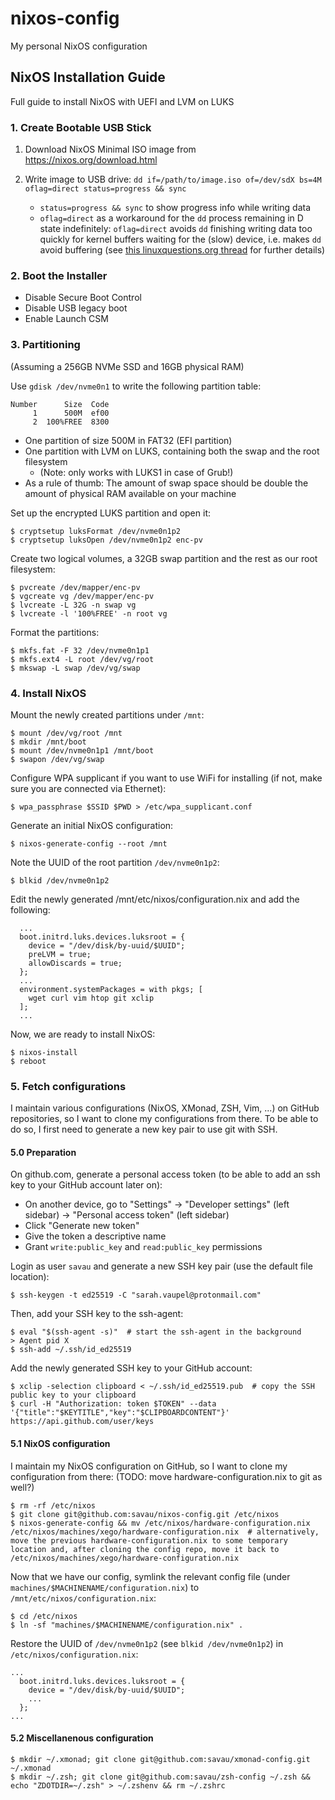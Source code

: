 # nixos-config
My personal NixOS configuration


## NixOS Installation Guide
Full guide to install NixOS with UEFI and LVM on LUKS

### 1. Create Bootable USB Stick

1. Download NixOS Minimal ISO image from https://nixos.org/download.html

2. Write image to USB drive:
    ```dd if=/path/to/image.iso of=/dev/sdX bs=4M oflag=direct status=progress && sync```
    
    - `status=progress && sync` to show progress info while writing data
    - `oflag=direct` as a workaround for the `dd` process remaining in D state indefinitely: `oflag=direct` avoids `dd` finishing writing data too quickly for kernel buffers waiting for the (slow) device, i.e. makes `dd` avoid buffering (see [this linuxquestions.org thread](https://www.linuxquestions.org/questions/slackware-14/dd-and-status%3Dprogress-4175581355/#post5555338) for further details)

### 2. Boot the Installer

- Disable Secure Boot Control
- Disable USB legacy boot
- Enable Launch CSM

### 3. Partitioning
(Assuming a 256GB NVMe SSD and 16GB physical RAM)

Use `gdisk /dev/nvme0n1` to write the following partition table:
```
Number      Size  Code
     1      500M  ef00
     2  100%FREE  8300
```

- One partition of size 500M in FAT32 (EFI partition)
- One partition with LVM on LUKS, containing both the swap and the root filesystem
    - (Note: only works with LUKS1 in case of Grub!)
- As a rule of thumb: The amount of swap space should be double the amount of physical RAM available on your machine

Set up the encrypted LUKS partition and open it:
```
$ cryptsetup luksFormat /dev/nvme0n1p2
$ cryptsetup luksOpen /dev/nvme0n1p2 enc-pv
```

Create two logical volumes, a 32GB swap partition and the rest as our root filesystem:
```
$ pvcreate /dev/mapper/enc-pv
$ vgcreate vg /dev/mapper/enc-pv
$ lvcreate -L 32G -n swap vg
$ lvcreate -l '100%FREE' -n root vg
```

Format the partitions:
```
$ mkfs.fat -F 32 /dev/nvme0n1p1
$ mkfs.ext4 -L root /dev/vg/root
$ mkswap -L swap /dev/vg/swap
```

### 4. Install NixOS

Mount the newly created partitions under `/mnt`:
```
$ mount /dev/vg/root /mnt
$ mkdir /mnt/boot
$ mount /dev/nvme0n1p1 /mnt/boot
$ swapon /dev/vg/swap
```

Configure WPA supplicant if you want to use WiFi for installing (if not, make sure you are connected via Ethernet):
```
$ wpa_passphrase $SSID $PWD > /etc/wpa_supplicant.conf
```

Generate an initial NixOS configuration:
```
$ nixos-generate-config --root /mnt
```

Note the UUID of the root partition `/dev/nvme0n1p2`:
```
$ blkid /dev/nvme0n1p2
```

Edit the newly generated /mnt/etc/nixos/configuration.nix and add the following:
```
  ...
  boot.initrd.luks.devices.luksroot = {
    device = "/dev/disk/by-uuid/$UUID";
    preLVM = true;
    allowDiscards = true;
  };
  ...
  environment.systemPackages = with pkgs; [
    wget curl vim htop git xclip
  ];
  ...
```

Now, we are ready to install NixOS:
```
$ nixos-install
$ reboot
```

### 5. Fetch configurations

I maintain various configurations (NixOS, XMonad, ZSH, Vim, ...) on GitHub repositories, so I want to clone my configurations from there. To be able to do so, I first need to generate a new key pair to use git with SSH.

#### 5.0 Preparation

On github.com, generate a personal access token (to be able to add an ssh key to your GitHub account later on):
- On another device, go to "Settings" -> "Developer settings" (left sidebar) -> "Personal access token" (left sidebar)
- Click "Generate new token"
- Give the token a descriptive name
- Grant `write:public_key` and `read:public_key` permissions

Login as user `savau` and generate a new SSH key pair (use the default file location):
```
$ ssh-keygen -t ed25519 -C "sarah.vaupel@protonmail.com"
```

Then, add your SSH key to the ssh-agent:
```
$ eval "$(ssh-agent -s)"  # start the ssh-agent in the background
> Agent pid X
$ ssh-add ~/.ssh/id_ed25519
```

Add the newly generated SSH key to your GitHub account:
```
$ xclip -selection clipboard < ~/.ssh/id_ed25519.pub  # copy the SSH public key to your clipboard
$ curl -H "Authorization: token $TOKEN" --data '{"title":"$KEYTITLE","key":"$CLIPBOARDCONTENT"}' https://api.github.com/user/keys
```

#### 5.1 NixOS configuration

I maintain my NixOS configuration on GitHub, so I want to clone my configuration from there:
(TODO: move hardware-configuration.nix to git as well?)
```
$ rm -rf /etc/nixos
$ git clone git@github.com:savau/nixos-config.git /etc/nixos
$ nixos-generate-config && mv /etc/nixos/hardware-configuration.nix /etc/nixos/machines/xego/hardware-configuration.nix  # alternatively, move the previous hardware-configuration.nix to some temporary location and, after cloning the config repo, move it back to /etc/nixos/machines/xego/hardware-configuration.nix
```

Now that we have our config, symlink the relevant config file (under `machines/$MACHINENAME/configuration.nix`) to `/mnt/etc/nixos/configuration.nix`:
```
$ cd /etc/nixos
$ ln -sf "machines/$MACHINENAME/configuration.nix" .
```

Restore the UUID of `/dev/nvme0n1p2` (see `blkid /dev/nvme0n1p2`) in `/etc/nixos/configuration.nix`:
```
...
  boot.initrd.luks.devices.luksroot = {
    device = "/dev/disk/by-uuid/$UUID";
    ...
  };
...
```

#### 5.2 Miscellanenous configuration

```
$ mkdir ~/.xmonad; git clone git@github.com:savau/xmonad-config.git ~/.xmonad
$ mkdir ~/.zsh; git clone git@github.com:savau/zsh-config ~/.zsh && echo "ZDOTDIR=~/.zsh" > ~/.zshenv && rm ~/.zshrc
```
